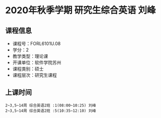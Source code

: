 # 2020年秋季学期 研究生综合英语 刘峰






## 课程信息

- 课程号：FORL6101U.08
- 学分：2
- 教学类型：理论课
- 开课单位：软件学院苏州
- 课程类别：硕士
- 课程层次：研究生课程

## 上课时间

```
2~3,5~14周 综合英语2班 :1(08:00~10:25) 刘峰
2~3,5~14周 综合英语2班 :5(10:35~12:10) 刘峰
```


